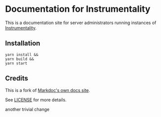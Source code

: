 # Documentation for Instrumentality
This is a documentation site for server administrators running instances of [Instrumentality](https://github.com/berserksystems/instrumentality).

## Installation
```shell
yarn install &&
yarn build && 
yarn start
```

## Credits

This is a fork of [Markdoc's own docs site](https://github.com/markdoc/docs).

See [LICENSE](LICENSE) for more details.

another trivial change
